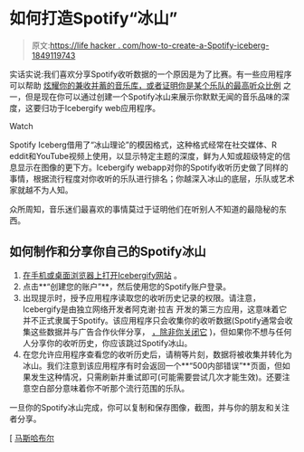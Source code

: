 # 如何打造Spotify“冰山”

> 原文:[https://life hacker . com/how-to-create-a-Spotify-iceberg-1849119743](https://lifehacker.com/how-to-create-a-spotify-iceberg-1849119743)

实话实说:我们喜欢分享Spotify收听数据的一个原因是为了比赛。有一些应用程序可以帮助 [炫耀你的兼收并蓄的音乐库，或者证明你是某个乐队的最高听众比例](https://lifehacker.com/you-should-make-your-own-spotify-pie-chart-1849035508) 之一，但是现在你可以通过创建一个Spotify冰山来展示你默默无闻的音乐品味的深度，这要归功于Icebergify web应用程序。

Watch

Spotify Iceberg借用了“冰山理论”的模因格式，这种格式经常在社交媒体、R eddit和YouTube视频上使用，以显示特定主题的深度，鲜为人知或超级特定的信息显示在图像的更下方。Icebergify webapp对你的Spotify收听历史做了同样的事情，根据流行程度对你收听的乐队进行排名；你越深入冰山的底层，乐队或艺术家就越不为人知。

众所周知，音乐迷们最喜欢的事情莫过于证明他们在听别人不知道的最隐秘的东西。

## 如何制作和分享你自己的Spotify冰山

1.  [在手机或桌面浏览器上打开Icebergify网站](https://icebergify.com/) 。
2.  点击**“创建您的账户”**，然后使用您的Spotify账户登录。
3.  出现提示时，授予应用程序读取您的收听历史记录的权限。请注意，Icebergify是由独立网络开发者阿克谢·拉吉 开发的第三方应用，这意味着它并不正式隶属于Spotify。该应用程序只会收集你的收听数据(Spotify通常会收集这些数据并与广告合作伙伴分享， [，除非你关闭它](https://lifehacker.com/how-to-limit-spotify-from-tracking-you-because-it-know-1847496516) )，但如果你不想与任何人分享你的收听历史，你应该跳过Spotify冰山。
4.  在您允许应用程序查看您的收听历史后，请稍等片刻，数据将被收集并转化为冰山。我们注意到该应用程序有时会返回一个**“500内部错误”**页面，但如果发生这种情况，只需刷新并重试即可(可能需要尝试几次才能生效)。还要注意空白部分意味着你不听那个流行范围的乐队。

一旦你的Spotify冰山完成，你可以复制和保存图像，截图，并与你的朋友和关注者分享。

[ [马斯哈布尔](https://mashable.com/article/how-to-get-spotify-iceberg-icebergify)